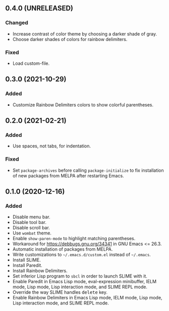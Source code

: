 0.4.0 (UNRELEASED)
------------------

### Changed

- Increase contrast of color theme by choosing a darker shade of gray.
- Choose darker shades of colors for rainbow delimiters.


### Fixed

- Load custom-file.


0.3.0 (2021-10-29)
------------------

### Added

- Customize Rainbow Delimiters colors to show colorful parentheses.


0.2.0 (2021-02-21)
------------------

### Added

- Use spaces, not tabs, for indentation.


### Fixed

- Set `package-archives` before calling `package-initialize` to fix
  installation of new packages from MELPA after restarting Emacs.


0.1.0 (2020-12-16)
------------------

### Added

- Disable menu bar.
- Disable tool bar.
- Disable scroll bar.
- Use `wombat` theme.
- Enable `show-paren-mode` to highlight matching parentheses.
- Workaround for https://debbugs.gnu.org/34341 in GNU Emacs <= 26.3.
- Automatic installation of packages from MELPA.
- Write customizations to `~/.emacs.d/custom.el` instead of `~/.emacs`.
- Install SLIME.
- Install Paredit.
- Install Rainbow Delimiters.
- Set inferior Lisp program to `sbcl` in order to launch SLIME with it.
- Enable Paredit in Emacs Lisp mode, eval-expression minibuffer, IELM
  mode, Lisp mode, Lisp interaction mode, and SLIME REPL mode.
- Override the way SLIME handles <kbd>delete</kbd> key.
- Enable Rainbow Delimiters in Emacs Lisp mode, IELM mode, Lisp mode,
  Lisp interaction mode, and SLIME REPL mode.
